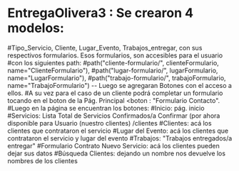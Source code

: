 ﻿# EntregaOlivera3 : Se crearon 4 modelos:
#Tipo_Servicio, Cliente, Lugar_Evento, Trabajos_entregar, con sus respectivos formularios. Esos formularios, son accesibles para el usuario #con los siguientes path:
#path("cliente-formulario/", clienteFormulario, name="ClienteFormulario"),
#path("lugar-formulario/", lugarFormulario, name="LugarFormulario"),
#path("trabajo-formulario/", trabajoFormulario, name="TrabajoFormulario") -- Luego se agregaran Botones con el acceso a ellos.
#A su vez para el caso de un cliente podrá completar un formulario tocando en el boton de la Pág. Principal <boton : "Formulario Contacto".
#Luego en la página se encuentran los botones:
#Inicio: pág. inicio
#Servicios: Lista Total de Servicios Confirmados/a Confirmar (por ahora disponible para Usuario (nuestro clientes) /clientes
#Clientes:  acá los clientes que contrataron el servicio
#Lugar del Evento: acá los clientes que contrataron el servicio y lugar del evento
#Trabajos: "Trabajos entregados/a entregar"
#Formulario Contrato Nuevo Servicio: acá los clientes pueden dejar sus datos
#Búsqueda Clientes: dejando un nombre nos devuelve los nombres de los clientes

